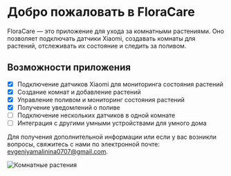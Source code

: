 # Добро пожаловать в FloraCare
FloraCare — это приложение для ухода за комнатными растениями. Оно позволяет подключать датчики Xiaomi, создавать комнаты для растений, отслеживать их состояние и следить за поливом.

## Возможности приложения
- [x] Подключение датчиков Xiaomi для мониторинга состояния растений
- [x] Создание комнат и добавление растений
- [x] Управление поливом и мониторинг состояния растений
- [X] Получение уведомлений о поливе
- [ ] Подключение нескольких датчиков в одной комнате
- [ ] Интеграция с другими умными устройствами для умного дома

Для получения дополнительной информации или если у вас возникли вопросы, свяжитесь с нами по электронной почте: [evgeniyamalinina0707@gmail.com](mailto:evgeniyamalinina0707@gmail.com).

![Комнатные растения](https://mir-s3-cdn-cf.behance.net/project_modules/2800_opt_1/f8e1e378726487.5cad4931821d8.jpg)


